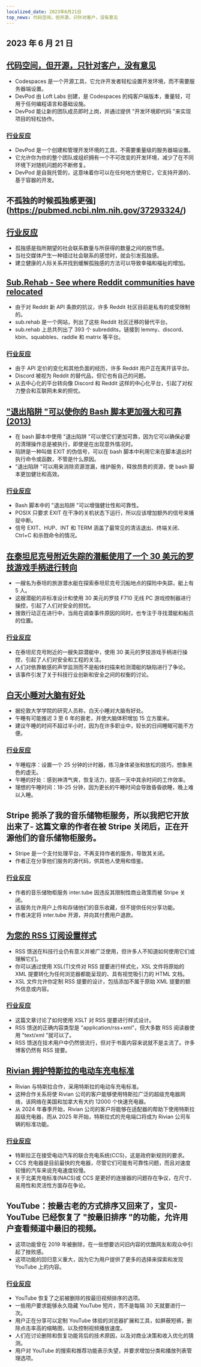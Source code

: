 ```yaml
---
localized_date: 2023年6月21日
top_news: 代码空间，但开源，只针对客户，没有意见
---
```


## 2023 年 6 月 21 日

## [代码空间，但开源，只针对客户，没有意见](https://devpod.sh/)

- Codespaces 是一个开源工具，它允许开发者轻松设置开发环境，而不需要服务器端设置。
- DevPod 由 Loft Labs 创建，是 Codespaces 的纯客户端版本，重量轻，可用于任何编程语言和基础设施。
- DevPod 能让新的团队成员即时上岗，并通过提供 "开发环境即代码 "来实现项目的轻松协作。

### [行业反应](http://news.ycombinator.com/item?id=36407477)

- DevPod 是一个创建和管理开发环境的工具，不需要重量级的服务器端设置。
- 它允许你为你的整个团队或组织拥有一个不可改变的开发环境，减少了在不同环境下对随机问题的不断修复。
- DevPod 是自我托管的，这意味着你可以在任何地方使用它，它支持开源的、基于容器的开发。

## 不孤独的时候孤独感更强](https://pubmed.ncbi.nlm.nih.gov/37293324/)

## [行业反应](http://news.ycombinator.com/item?id=36403280)

- 孤独感是指所期望的社会联系数量与所获得的数量之间的脱节感。
- 当社交媒体产生一种错过社会联系的感觉时，就会引发孤独感。
- 建立健康的人际关系并找到缓解孤独感的方法可以导致幸福和福祉的增加。

## [Sub.Rehab - See where Reddit communities have relocated](https://sub.rehab/)

- 由于对 Reddit 新 API 条款的抗议，许多 Reddit 社区目前是私有的或受限制的。
- sub.rehab 是一个网站，列出了这些 Reddit 社区迁移的替代平台。
- sub.rehab 上总共列出了 393 个 subreddits，链接到 lemmy、discord、kbin、squabbles、raddle 和 matrix 等平台。

### [行业反应](http://news.ycombinator.com/item?id=36401999)

- 由于 API 定价的变化和其他负面的经历，许多 Reddit 用户正在离开该平台。
- Discord 被视为 Reddit 的替代品，但它也有自己的问题。
- 从去中心化的平台转向像 Discord 和 Reddit 这样的中心化平台，引起了对权力整合和互联网未来的担忧。

## ["退出陷阱 "可以使你的 Bash 脚本更加强大和可靠(2013)](http://redsymbol.net/articles/bash-exit-traps/)

- 在 bash 脚本中使用 "退出陷阱 "可以使它们更加可靠，因为它可以确保必要的清理操作总是被执行，即使是在出现意外情况时。
- 陷阱是一种叫做 EXIT 的伪信号，可以在 bash 脚本中利用它来在脚本退出时执行命令或函数，不管是什么原因。
- "退出陷阱 "可以用来消除资源泄漏，维护服务，释放昂贵的资源，使 bash 脚本更加健壮和高效。

### [行业反应](http://news.ycombinator.com/item?id=36400465)

- Bash 脚本中的 "退出陷阱 "可以增强健壮性和可靠性。
- POSIX 只要求 EXIT 在干净的关机状态下运行，所以应该增加额外的信号来捕捉中断。
- 信号 EXIT、HUP、INT 和 TERM 涵盖了最常见的清洁退出、终端关闭、Ctrl+C 和杀戮命令的情况。

## [在泰坦尼克号附近失踪的潜艇使用了一个 30 美元的罗技游戏手柄进行转向](https://arstechnica.com/gaming/2023/06/submarine-missing-near-titanic-used-a-30-logitech-gamepad-for-steering/)

- 一艘名为泰坦的旅游潜水艇在探索泰坦尼克号沉船地点的探险中失踪，艇上有 5 人。
- 这艘潜艇的非标准设计和使用 30 美元的罗技 F710 无线 PC 游戏控制器进行操控，引起了人们对安全的担忧。
- 搜救行动正在进行中，当局在调查事件原因的同时，也专注于寻找潜艇和船员的位置。

### [行业反应](http://news.ycombinator.com/item?id=36407781)

- 在泰坦尼克号附近的一艘失踪潜艇中，使用 30 美元的罗技游戏手柄进行操控，引起了人们对安全和工程的关注。
- 人们对依靠敏感的声学监测而不是船体扫描来检测潜艇的缺陷进行了争论。
- 该事件引发了关于科技行业创新和安全之间的权衡的讨论。

## [白天小睡对大脑有好处](https://www.bbc.com/news/health-65950168)

- 据伦敦大学学院的研究人员称，白天小睡对大脑有好处。
- 午睡有可能推迟 3 至 6 年的衰老，并使大脑体积增加 15 立方厘米。
- 建议午睡的时间不超过半小时，因为在许多职业中，较长的日间睡眠可能不方便。

### [行业反应](http://news.ycombinator.com/item?id=36399503)

- 午睡程序：设置一个 25 分钟的计时器，练习身体紧张和放松的技巧，想象黑色的虚无。
- 午睡的好处：感到神清气爽，恢复活力，提高一天中其余时间的工作效率。
- 理想的午睡时间：18-25 分钟，因为更长的午睡时间会导致昏昏欲睡，晚上难以入睡。

## Stripe 扼杀了我的音乐储物柜服务，所以我把它开放出来了- 这篇文章的作者在被 Stripe 关闭后，正在开源他们的音乐储物柜服务。

- Stripe 是一个支付处理平台，不再支持作者的服务，导致其关闭。
- 作者正在分享他们服务的源代码，供其他人使用和借鉴。

### [行业反应](http://news.ycombinator.com/item?id=36403607)

- 作者的音乐储物柜服务 inter.tube 因违反其限制性商业政策而被 Stripe 关闭。
- 该服务允许用户上传和存储他们的音乐收藏，但不提供任何分享功能。
- 作者决定将 inter.tube 开源，并向其付费用户退款。

## [为您的 RSS 订阅设置样式](https://darekkay.com/blog/rss-styling/)

- RSS 馈送在科技行业仍有意义并被广泛使用，但许多人不知道如何使用它们或理解它们。
- 你可以通过使用 XSL(T)文件对 RSS 提要进行样式化，XSL 文件将原始的 XML 提要转化为任何浏览器都能呈现的、具有视觉吸引力的 HTML 文档。
- XSL 文件允许你定制 RSS 提要的设计，包括添加不属于原始 XML 提要的额外信息或内容。

### [行业反应](http://news.ycombinator.com/item?id=36401854)

- 这篇文章讨论了如何使用 XSLT 对 RSS 提要进行样式设计。
- RSS 馈送的正确内容类型是 "application/rss+xml"，但大多数 RSS 阅读器使用 "text/xml "就可以了。
- RSS 馈送在技术用户中仍然很流行，但对于书面内容来说就不是主流了。许多博客仍然有 RSS 提要。

## [Rivian 拥护特斯拉的电动车充电标准](https://ev-edition.com/2023/06/rivian-joins-forces-with-tesla-embracing-their-charging-standard-for-electric-vehicles/)

- Rivian 与特斯拉合作，采用特斯拉的电动车充电标准。
- 这种合作关系将使 Rivian 公司的客户能够使用特斯拉广泛的超级充电器网络，该网络在美国和加拿大有大约 12000 个快速充电器。
- 从 2024 年春季开始，Rivian 公司的客户将能够在适配器的帮助下使用特斯拉超级充电器，而从 2025 年开始，特斯拉式的充电端口将成为 Rivian 公司车辆的标准功能。

### [行业反应](http://news.ycombinator.com/item?id=36403494)

- 特斯拉正在接受电动汽车的联合充电系统(CCS)，这是政府新规则的要求。
- CCS 充电器是目前最快的充电器，尽管它们可能有可靠性问题，而且对速度较慢的汽车来说充电速度较慢。
- 关于北美充电标准(NACS)或 CCS 是更好的连接器的问题存在争议，在尺寸、易用性和灵活性方面存在争论。

## YouTube：按最古老的方式排序又回来了，宝贝- YouTube 已经恢复了 "按最旧排序 "的功能，允许用户查看频道中最旧的视频。

- 这项功能曾在 2019 年被删除，在一些想要访问旧内容的优酷网友和观众中引起了挫败感。
- 这项功能的回归意义重大，因为它为用户提供了更多的选择来探索和发现 YouTube 上的内容。

### [行业反应](http://news.ycombinator.com/item?id=36410777)

- YouTube 恢复了之前被删除的按最旧视频排序的选项。
- 一些用户要求能够永久隐藏 YouTube 短片，而不是每隔 30 天就要进行一次。
- 用户正在分享可以定制 YouTube 体验的浏览器扩展和工具，如屏蔽短裤，删除点击率高的缩略图，以及控制视频播放速度。
- 人们在讨论删除和恢复功能背后的技术原因，以及对商业决策和收入优化的猜测。
- 用户对 YouTube 的搜索和推荐功能表示失望，并要求增加分类和播放列表管理选项。
